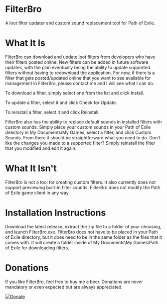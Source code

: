 # FilterBro
A loot filter updater and custom sound replacement tool for Path of Exile.

# What It Is
FilterBro can download and update loot filters from developers who have their filters posted online. New filters can be added in future software updates, with the plan eventually being the ability to update supported filters without having to redownload the application. For now, if there is a filter that gets posted/updated online that you want to see available for management in FilterBro, please contact me and I will see what I can do.

To download a filter, simply select one from the list and click Install.

To update a filter, select it and click Check for Update.

To reinstall a filter, select it and click Reinstall.

FilterBro also has the ability to replace default sounds in installed filters with custom sounds. Simply place your custom sounds in your Path of Exile directory in My Documents\My Games, select a filter, and click Custom Sounds. From there it should be straightforward what you need to do. Don't like the changes you made to a supported filter? Simply reinstall the filter that you modified and edit it again.

# What It Isn't
FilterBro is not a tool for creating custom filters. It also currently does not support previewing built-in filter sounds. FilterBro does not modify the Path of Exile game client in any way.

# Installation Instructions
Download the latest release, extract the zip file to a folder of your choosing, and launch FilterBro.exe. FilterBro does not have to be placed in your Path of Exile directory, but it does need to be in the same folder as the files that it comes with. It will create a folder inside of My Documents\My Games\Path of Exile for downloading filters.

# Donations
If you like FilterBro, feel free to buy me a beer. Donations are never mandatory or even expected but are always appreciated.

<a href="https://www.paypal.me/skyline969"><img src="https://www.paypalobjects.com/en_US/i/btn/btn_donateCC_LG.gif" alt="Donate"/></a>
